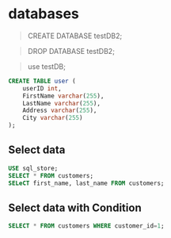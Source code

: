 # databases

> CREATE DATABASE testDB2;

> DROP DATABASE testDB2;

> use testDB;

```sql
CREATE TABLE user (
    userID int,
    FirstName varchar(255),
    LastName varchar(255),
    Address varchar(255),
    City varchar(255)
);
```

## Select data

```sql
USE sql_store;
SELECT * FROM customers;
SELeCT first_name, last_name FROM customers;
```

## Select data with Condition

```sql
SELECT * FROM customers WHERE customer_id=1;
```
